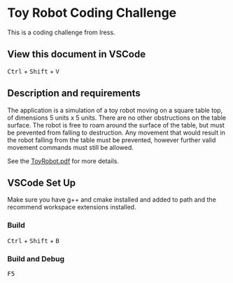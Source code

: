 # Toy Robot Coding Challenge

This is a coding challenge from Iress.

## View this document in VSCode

<kbd>Ctrl</kbd> + <kbd>Shift</kbd> + <kbd>V</kbd>

## Description and requirements

The application is a simulation of a toy robot moving on a square table top, of dimensions 5 units x 5 units. There are no other obstructions on the table surface. The robot is free to roam around the surface of the table, but must be prevented from falling to destruction. Any movement that would result in the robot falling from the table must be prevented, however further valid movement commands must still be allowed.

See the [ToyRobot.pdf](ToyRobot.pdf) for more details.

## VSCode Set Up

Make sure you have g++ and cmake installed and added to path and the recommend workspace extensions installed.

### Build

<kbd>Ctrl</kbd> + <kbd>Shift</kbd> + <kbd>B</kbd>

### Build and Debug

<kbd>F5</kbd>
